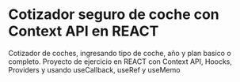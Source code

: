 # Cotizador seguro de coche con Context API en REACT

Cotizador de coches, ingresando tipo de coche, año y plan basico o completo.
Proyecto de ejercicio en REACT con Context API, Hoocks, Providers y usando useCallback, useRef y useMemo
